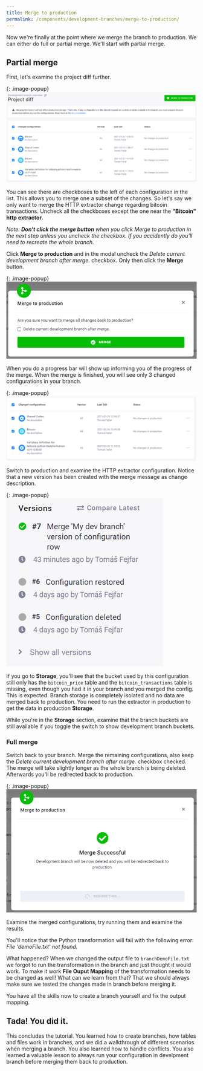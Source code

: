 ```yaml
---
title: Merge to production
permalink: /components/development-branches/merge-to-production/
---
```


Now we're finally at the point where we merge the branch to production. We can either do full or partial merge. We'll start with partial merge. 

## Partial merge

First, let's examine the project diff further. 

{: .image-popup}
![Screenshot - Match Change from Production](/components/development-branches/project-diff-after-reset.png)

You can see there are checkboxes to the left of each configuration in the list. This allows you to merge one a subset of the changes. So let's say we only want to merge the HTTP extractor change regarding bitcoin transactions. Uncheck all the checkboxes except the one near the **"Bitcoin" http extractor**.

*Note: **Don't click the merge button** when you click Merge to production in the next step unless you uncheck the checkbox. If you accidently do you'll need to recreate the whole branch.*  

Click **Merge to production** and in the modal uncheck the *Delete current development branch after merge.* checkbox. Only then click the **Merge** button.

{: .image-popup}
![Screenshot - Match Change from Production](/components/development-branches/partial-merge-dialog.png)

When you do a progress bar will show up informing you of the progress of the merge. When the merge is finished, you will see only 3 changed configurations in your branch.

{: .image-popup}
![Screenshot - Match Change from Production](/components/development-branches/partially-merged-branch.png)

Switch to production and examine the HTTP extractor configuration. Notice that a new version has been created with the merge message as change description. 

{: .image-popup}
![Screenshot - Match Change from Production](/components/development-branches/merged-http-ex-version.png)

If you go to **Storage**, you'll see that the bucket used by this configuration still only has the `bitcoin_price` table and the `bitcoin_transactions` table is missing, even though you had it in your branch and you merged the config. This is expected. Branch storage is completely isolated and no data are merged back to production. You need to run the extractor in production to get the data in production **Storage**.

While you're in the **Storage** section, examine that the branch buckets are still available if you toggle the switch to show development branch buckets. 

### Full merge

Switch back to your branch. Merge the remaining configurations, also keep the *Delete current development branch after merge.* checkbox checked. The merge will take slightly longer as the whole branch is being deleted. Afterwards you'll be redirected back to production.

{: .image-popup}
![Screenshot - Match Change from Production](/components/development-branches/branch-deleted.png)

Examine the merged configurations, try running them and examine the results. 

You'll notice that the Python transformation will fail with the following error: *File 'demoFile.txt' not found.*

What happened? When we changed the output file to `branchDemoFile.txt` we forgot to run the transformation in the branch and just thought it would work. To make it work **File Ouput Mapping** of the transformation needs to be changed as well! What can we learn from that? That we should always make sure we tested the changes made in branch before merging it. 

You have all the skills now to create a branch yourself and fix the output mapping. 

## Tada! You did it. 

This concludes the tutorial. You learned how to create branches, how tables and files work in branches, and we did a walkthrough of different scenarios when merging a branch. You also learned how to handle conflicts. You also learned a valuable lesson to always run your configuration in develpment branch before merging them back to production. 
